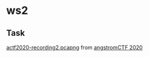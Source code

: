 # ws2

## Task

[actf2020-recording2.pcapng](./src/actf2020-recording2.pcapng) from [angstromCTF 2020](https://ctftime.org/event/982)

